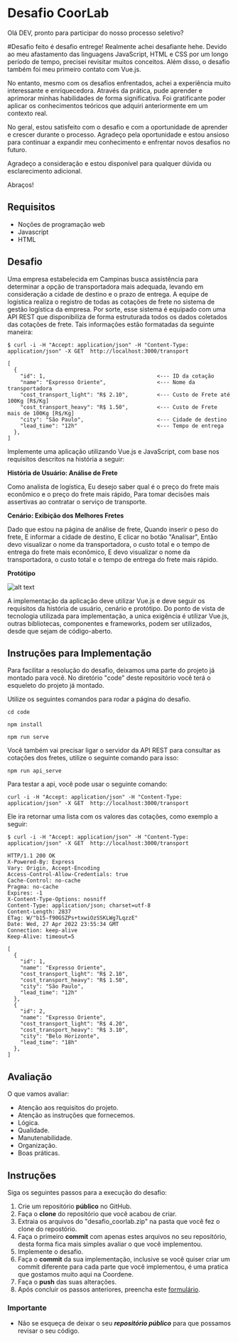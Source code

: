 # Desafio CoorLab
Olá DEV, pronto para participar do nosso processo seletivo?

#Desafio feito é desafio entrege!
Realmente achei desafiante hehe. Devido ao meu afastamento das linguagens JavaScript, HTML e CSS por um longo período de tempo, precisei revisitar muitos conceitos. Além disso, o desafio também foi meu primeiro contato com Vue.js.

No entanto, mesmo com os desafios enfrentados, achei a experiência muito interessante e enriquecedora. Através da prática, pude aprender e aprimorar minhas habilidades de forma significativa. Foi gratificante poder aplicar os conhecimentos teóricos que adquiri anteriormente em um contexto real.

No geral, estou satisfeito com o desafio e com a oportunidade de aprender e crescer durante o processo. Agradeço pela oportunidade e estou ansioso para continuar a expandir meu conhecimento e enfrentar novos desafios no futuro.

Agradeço a consideração e estou disponível para qualquer dúvida ou esclarecimento adicional.

Abraços!

## Requisitos
- Noções de programação web
- Javascript
- HTML

## Desafio
Uma empresa estabelecida em Campinas busca assistência para determinar a opção de transportadora mais adequada, levando em consideração a cidade de destino e o prazo de entrega. A equipe de logística realiza o registro de todas as cotações de frete no sistema de gestão logística da empresa. Por sorte, esse sistema é equipado com uma API REST que disponibiliza de forma estruturada todos os dados coletados das cotações de frete. Tais informações estão formatadas da seguinte maneira:

```
$ curl -i -H "Accept: application/json" -H "Content-Type: application/json" -X GET  http://localhost:3000/transport

[
  {
    "id": 1,                                   <--- ID da cotação
    "name": "Expresso Oriente",                <--- Nome da transportadora
    "cost_transport_light": "R$ 2.10",         <--- Custo de Frete até 100Kg [R$/Kg]
    "cost_transport_heavy": "R$ 1.50",         <--- Custo de Frete mais de 100Kg [R$/Kg]
    "city": "São Paulo",                       <--- Cidade de destino
    "lead_time": "12h"                         <--- Tempo de entrega
  },
]
```

Implemente uma aplicação utilizando Vue.js e JavaScript, com base nos requisitos descritos na história a seguir:


**História de Usuário: Análise de Frete**

Como analista de logística,
Eu desejo saber qual é o preço do frete mais econômico e o preço do frete mais rápido,
Para tomar decisões mais assertivas ao contratar o serviço de transporte.


**Cenário: Exibição dos Melhores Fretes**

Dado que estou na página de análise de frete,
Quando inserir o peso do frete,
E informar a cidade de destino,
E clicar no botão "Analisar",
Então devo visualizar o nome da transportadora, o custo total e o tempo de entrega do frete mais econômico,
E devo visualizar o nome da transportadora, o custo total e o tempo de entrega do frete mais rápido.


**Protótipo**

![alt text](./doc/prototype.gif "Protótipo")


A implementação da aplicação deve utilizar Vue.js e deve seguir os requisitos da história de usuário, cenário e protótipo.
Do ponto de vista de tecnologia utilizada para implementação, a unica exigência é utilizar Vue.js, outras bibliotecas, componentes e frameworks, podem ser utilizados, desde que sejam de código-aberto.


## Instruções para Implementação

Para facilitar a resolução do desafio, deixamos uma parte do projeto já montado para você. No diretório "code" deste repositório você terá o esqueleto do projeto já montado.

Utilize os seguintes comandos para rodar a página do desafio.

```
cd code

npm install

npm run serve
```
Você também vai precisar ligar o servidor da API REST para consultar as cotações dos fretes, utilize o seguinte comando para isso:

```
npm run api_serve

```

Para testar a api, você pode usar o seguinte comando:
```
curl -i -H "Accept: application/json" -H "Content-Type: application/json" -X GET  http://localhost:3000/transport
```

Ele ira retornar uma lista com os valores das cotações, como  exemplo a seguir:
```
$ curl -i -H "Accept: application/json" -H "Content-Type: application/json" -X GET  http://localhost:3000/transport

HTTP/1.1 200 OK
X-Powered-By: Express
Vary: Origin, Accept-Encoding
Access-Control-Allow-Credentials: true
Cache-Control: no-cache
Pragma: no-cache
Expires: -1
X-Content-Type-Options: nosniff
Content-Type: application/json; charset=utf-8
Content-Length: 2837
ETag: W/"b15-f90GSZPs+txwiOzSSKLWg7LqzzE"
Date: Wed, 27 Apr 2022 23:55:34 GMT
Connection: keep-alive
Keep-Alive: timeout=5

[
  {
    "id": 1,
    "name": "Expresso Oriente",
    "cost_transport_light": "R$ 2.10",
    "cost_transport_heavy": "R$ 1.50",
    "city": "São Paulo",
    "lead_time": "12h"
  },
  {
    "id": 2,
    "name": "Expresso Oriente",
    "cost_transport_light": "R$ 4.20",
    "cost_transport_heavy": "R$ 3.10",
    "city": "Belo Horizonte",
    "lead_time": "18h"
  },
]
```

## Avaliação
O que vamos avaliar:
- Atenção aos requisitos do projeto.
- Atenção as instruções que fornecemos.
- Lógica.
- Qualidade.
- Manutenabilidade.
- Organização.
- Boas práticas.

## Instruções
Siga os seguintes passos para a execução do desafio:
1. Crie um repositório **público** no GitHub.
2. Faça o **clone** do repositório que você acabou de criar.
3. Extraia os arquivos do "desafio_coorlab.zip" na pasta que você fez o clone do repostório.
4. Faça o primeiro **commit** com apenas estes arquivos no seu repositório, desta forma fica mais simples avaliar o que você implementou.
5. Implemente o desafio.
6. Faça o **commit** da sua implementação, inclusive se você quiser criar um commit diferente para cada parte que você implementou, é uma pratica que gostamos muito aqui na Coordene.
7. Faça o **push** das suas alterações.
8. Após concluir os passos anteriores, preencha este [formulário](https://airtable.com/shrTjtwUrw7I1CuxE).

### Importante
- Não se esqueça de deixar o seu ***repositório público*** para que possamos revisar o seu código.
